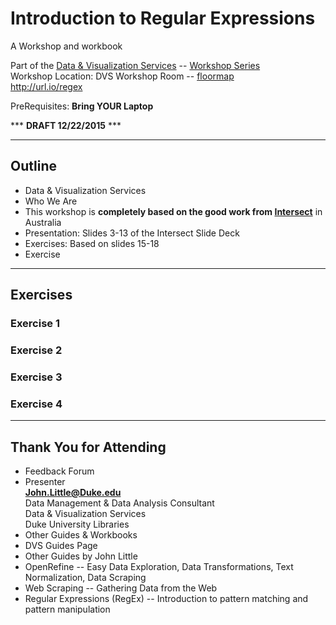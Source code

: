 # Introduction to Regular Expressions
A Workshop and workbook

Part of the [Data & Visualization Services](http://library.duke.edu/data) -- [Workshop Series](http://library.duke.edu/data/news)  
Workshop Location:  DVS Workshop Room  -- [floormap](http://library.duke.edu/edge/spaces)  
http://url.io/regex  

PreRequisites:  **Bring YOUR Laptop**

***  **DRAFT  12/22/2015**  ***   

--------

## Outline
* Data & Visualization Services
 * Who We Are
* This workshop is **completely based on the good work from [Intersect](http://www.intersect.org.au/course-resources)** in Australia
 * Presentation:  Slides 3-13 of the Intersect Slide Deck
 * Exercises:  Based on slides 15-18
* Exercise   

---  

## Exercises

### Exercise 1

### Exercise 2

### Exercise 3

### Exercise 4

---  

## Thank You for Attending

* Feedback Forum   
* Presenter   
**John.Little@Duke.edu**   
Data Management & Data Analysis Consultant   
Data & Visualization Services   
Duke University Libraries   
* Other Guides & Workbooks
 * DVS Guides Page
 * Other Guides by John Little
  * OpenRefine -- Easy Data Exploration, Data Transformations, Text Normalization, Data Scraping
  * Web Scraping -- Gathering Data from the Web
  * Regular Expressions (RegEx) -- Introduction to pattern matching and pattern manipulation



   




